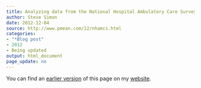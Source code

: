 ```yaml
---
title: Analyzing data from the National Hospital Ambulatory Care Survey
author: Steve Simon
date: 2012-12-04
source: http://www.pmean.com/12/nhamcs.html
categories:
- "*Blog post"
- 2012
- Being updated
output: html_document
page_update: no
---
```


You can find an [earlier version][sim1] of this page on my [website][sim2].

[sim1]: http://www.pmean.com/12/nhamcs.html
[sim2]: http://www.pmean.com
